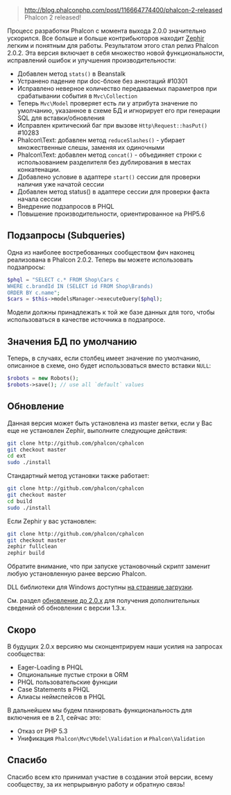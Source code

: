 >http://blog.phalconphp.com/post/116664774400/phalcon-2-released
Phalcon 2 released!


Процесс разработки Phalcon с момента выхода 2.0.0 значительно ускорился. Все больше и больше контрибьюторов находит [Zephir](http://zephir-lang.com/) легким и понятным для работы. Результатом этого стал релиз Phalcon 2.0.2. Эта версия включает в себя множество новой функциональности, исправлений ошибок и улучшения производительности:

* Добавлен метод `stats()` в Beanstalk
* Устранено падение при doc-блоке без аннотаций #10301
* Исправлено неверное количество передаваемых параметров при срабатывании события в `Mvc\Collection`
* Теперь `Mvc\Model` проверяет есть ли у атрибута значение по умолчанию, указанное в схеме БД и игнорирует его при генерации SQL для вставки/обновления
* Исправлен критический баг при вызове `Http\Request::hasPut()` #10283
* Phalcon\Text: добавлен метод `reduceSlashes()` - убирает множественные слешы, заменяя их одиночными
* Phalcon\Text: добавлен метод `concat()` - объединяет строки с использованием разделителя без дублирования в местах конкатенации.
* Добавлено условие в адаптере `start()` сессии для проверки наличия уже начатой сессии
* Добавлен метод status() в адаптере сессии для проверки факта начала сессии
* Внедрение подзапросов в PHQL
* Повышение производительности, ориентированное на PHP5.6

## Подзапросы (Subqueries)

Одна из наиболее востребованных сообществом фич наконец реализована в Phalcon 2.0.2. Теперь вы можете использовать подзапросы:

```php
$phql = "SELECT c.* FROM Shop\Cars c
WHERE c.brandId IN (SELECT id FROM Shop\Brands)
ORDER BY c.name";
$cars = $this->modelsManager->executeQuery($phql);
```

Модели должны принадлежать к той же базе данных для того, чтобы использоваться в качестве источника в подзапросе.

## Значения БД по умолчанию

Теперь, в случаях, если столбец имеет значение по умолчанию, описанное в схеме, оно будет использоваться вместо вставки `NULL`:

```php
$robots = new Robots();
$robots->save(); // use all `default` values
```

## Обновление

Данная версия может быть установлена из master ветки, если у Вас еще не установлен Zephir, выполните следующие действия:

```bash
git clone http://github.com/phalcon/cphalcon
git checkout master
cd ext
sudo ./install
```

Стандартный метод установки также работает:

```bash
git clone http://github.com/phalcon/cphalcon
git checkout master
cd build
sudo ./install
```

Если Zephir у вас установлен:

```bash
git clone http://github.com/phalcon/cphalcon
git checkout master
zephir fullclean
zephir build
```

Обратите внимание, что при запуске установочный скрипт заменит любую установленную ранее версию Phalcon.

DLL библиотеки для Windows доступны [на странице загрузки](http://phalconphp.com/ru/download/windows).

См. раздел [обновление до 2.0.х](http://blog.phalconphp.com/post/115773676765/guide-upgrading-to-phalcon-2) для получения дополнительных сведений об обновлении с версии 1.3.х.

## Скоро

В будущих 2.0.x версияю мы сконцентрируем наши усилия на запросах сообщества:

*   Eager-Loading в PHQL
*   Опциональные пустые строки в ORM
*   PHQL пользовательские функции
*   Case Statements в PHQL
*   Алиасы неймспейсов в PHQL

В дальнейшем мы будем планировать функциональность для включения ее в 2.1, сейчас это:

*   Отказ от PHP 5.3
*   Унификация `Phalcon\Mvc\Model\Validation` и `Phalcon\Validation`

## Спасибо

Спасибо всем кто принимал участие в создании этой версии, всему сообществу, за их непрырывную работу и обратную связь!

